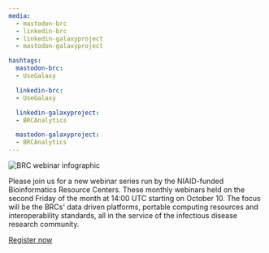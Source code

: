 ```yaml
---
media:
  - mastodon-brc
  - linkedin-brc
  - linkedin-galaxyproject
  - mastodon-galaxyproject

hashtags:
  mastodon-brc:
  - UseGalaxy

  linkedin-brc:
  - UseGalaxy

  linkedin-galaxyproject:
  - BRCAnalytics

  mastodon-galaxyproject:
  - BRCAnalytics
---
```

![BRC webinar infographic](https://galaxyproject.org/images/brc_webinar_banner.png)

Please join us for a new webinar series run by the NIAID-funded Bioinformatics Resource Centers. These monthly webinars held on the second Friday of the month at 14:00 UTC starting on October 10. The focus will be the BRCs' data driven platforms, portable computing resources and interoperability standards, all in the service of the infectious disease research community.

[Register now](https://gxy.io/brc-webinar-reg)
